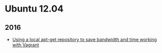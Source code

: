 Ubuntu 12.04
============

2016
----
* [Using a local apt-get repository to save bandwidth and time working with Vagrant](blog/2016/04/using-local-apt-get-to-save-time-with-vagrant.md)
